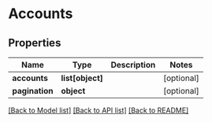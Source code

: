 # Accounts

## Properties
Name | Type | Description | Notes
------------ | ------------- | ------------- | -------------
**accounts** | **list[object]** |  | [optional] 
**pagination** | **object** |  | [optional] 

[[Back to Model list]](../README.md#documentation-for-models) [[Back to API list]](../README.md#documentation-for-api-endpoints) [[Back to README]](../README.md)


